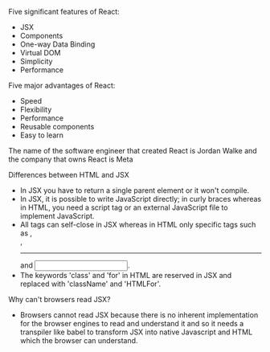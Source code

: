 Five significant features of React:
- JSX
- Components
- One-way Data Binding
- Virtual DOM
- Simplicity
- Performance

Five major advantages of React:
- Speed
- Flexibility
- Performance
- Reusable components
- Easy to learn

The name of the software engineer that created React is Jordan Walke and the company that owns React is Meta

Differences between HTML and JSX
- In JSX you have to return a single parent element or it won't compile.
- In JSX, it is possible to write JavaScript directly; in curly braces whereas in HTML, you need a script tag or an external JavaScript file to implement JavaScript.
- All tags can self-close in JSX whereas in HTML only specific tags such as <img/>, <br/>, <hr/> and <input/>.
- The keywords 'class' and 'for' in HTML are reserved in JSX and replaced with 'className' and 'HTMLFor'.

Why can't browsers read JSX?
- Browsers cannot read JSX because there is no inherent implementation for the browser engines to read and understand it and so it needs a transpiler like babel to transform JSX into native Javascript and HTML which the browser can understand.